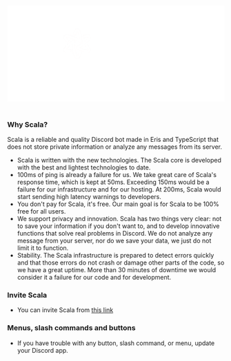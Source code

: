 <div align="center">
<img src="./images/scalaBanner.png" width="600px" alt="scalaBanner"/>
<br><br></div>

### Why Scala?

Scala is a reliable and quality Discord bot made in Eris and TypeScript that does not store private information or analyze any messages from its server.
- Scala is written with the new technologies. The Scala core is developed with the best and lightest technologies to date.
- 100ms of ping is already a failure for us. We take great care of Scala's response time, which is kept at 50ms. Exceeding 150ms would be a failure for our infrastructure and for our hosting. At 200ms, Scala would start sending high latency warnings to developers.
- You don't pay for Scala, it's free. Our main goal is for Scala to be 100% free for all users.
- We support privacy and innovation. Scala has two things very clear: not to save your information if you don't want to, and to develop innovative functions that solve real problems in Discord. We do not analyze any message from your server, nor do we save your data, we just do not limit it to function.
- Stability. The Scala infrastructure is prepared to detect errors quickly and that those errors do not crash or damage other parts of the code, so we have a great uptime. More than 30 minutes of downtime we would consider it a failure for our code and for development.

### Invite Scala
- You can invite Scala from [this link](https://discord.com/oauth2/authorize?client_id=848164035785523261&permissions=8&scope=bot%20applications.commands)

### Menus, slash commands and buttons
- If you have trouble with any button, slash command, or menu, update your Discord app.
